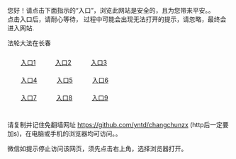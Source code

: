 您好！请点击下面指示的“入口”，浏览此网站是安全的，且为您带来平安。。 <br/>
点击入口后，请耐心等待， 过程中可能会出现无法打开的提示，请忽略，最终会进入网站. </br>

法轮大法在长春<br/>
<div style="padding:10px"><a style="margin:20px" target="_blank" href="https://d3s5uz6zbnls32.cloudfront.net/2Qpsp?ompya" id="ccLink1" rel="nofollow">入口1</a> <a target="_blank" style="margin:20px" href="https://dymypfzm4rnt9.cloudfront.net/2Qpsp?kuvjcwa" id="ccLink2" rel="nofollow">入口2</a> <a style="margin:20px" target="_blank" href="https://dib7hzn9vf09m.cloudfront.net/2Qpsp?irpza" id="ccLink3" rel="nofollow">入口3</a></div>

<div style="padding:10px" ><a style="margin:20px" target="_blank" href="https://d3s5uz6zbnls32.cloudfront.net/2Qpsp?ompya" id="ccLink4" rel="nofollow">入口4</a> <a style="margin:20px" href="https://dymypfzm4rnt9.cloudfront.net/2Qpsp?kuvjcwa" target="_blank" id="ccLink5" rel="nofollow">入口5</a> <a style="margin:20px" href="https://dib7hzn9vf09m.cloudfront.net/2Qpsp?irpza" target="_blank" id="ccLink6" rel="nofollow">入口6</a></div>

<div style="padding:10px"><a style="margin:20px" target="_blank" href="https://d3s5uz6zbnls32.cloudfront.net/2Qpsp?ompya" id="ccLink7" rel="nofollow">入口7</a> <a style="margin:20px" href="https://dymypfzm4rnt9.cloudfront.net/2Qpsp?kuvjcwa" target="_blank" id="ccLink8" rel="nofollow">入口8</a> <a style="margin:20px" target="_blank" href="https://dib7hzn9vf09m.cloudfront.net/2Qpsp?irpza" id="ccLink9" rel="nofollow">入口9</a></div>

<br/>



请复制并记住免翻墙网址 https://github.com/yntd/changchunzx (http后一定要加s)，在电脑或手机的浏览器均可访问。。<br/>

微信如提示停止访问该网页，须先点击右上角，选择浏览器打开。
